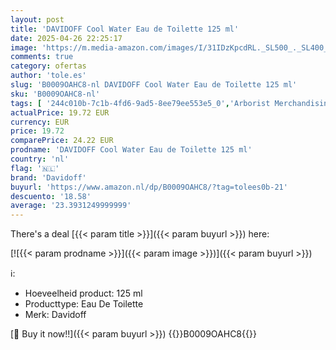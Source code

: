 ```yaml
---
layout: post
title: 'DAVIDOFF Cool Water Eau de Toilette 125 ml'
date: 2025-04-26 22:25:17
image: 'https://m.media-amazon.com/images/I/31IDzKpcdRL._SL500_._SL400_.jpg'
comments: true
category: ofertas
author: 'tole.es'
slug: 'B0009OAHC8-nl DAVIDOFF Cool Water Eau de Toilette 125 ml'
sku: 'B0009OAHC8-nl'
tags: [ '244c010b-7c1b-4fd6-9ad5-8ee79ee553e5_0','Arborist Merchandising Root','Beauty','Beauty & persoonlijke verzorging','Eau de toilette heren','Geuren','Herengeuren','Mannelijke verzorging','Self Service','Special Features Stores','davidoff','🇳🇱', ]
actualPrice: 19.72 EUR
currency: EUR
price: 19.72
comparePrice: 24.22 EUR
prodname: 'DAVIDOFF Cool Water Eau de Toilette 125 ml'
country: 'nl'
flag: '🇳🇱'
brand: 'Davidoff'
buyurl: 'https://www.amazon.nl/dp/B0009OAHC8/?tag=tolees0b-21'
descuento: '18.58'
average: '23.3931249999999'
---
```


There's a deal [{{< param title >}}]({{< param buyurl >}})  here:

[![{{< param prodname >}}]({{< param image >}})]({{< param buyurl >}})

ℹ️:

- Hoeveelheid product: 125 ml
- Producttype: Eau De Toilette
- Merk: Davidoff

[🛒 Buy it now!!]({{< param buyurl >}})
{{<world>}}B0009OAHC8{{</world>}}
